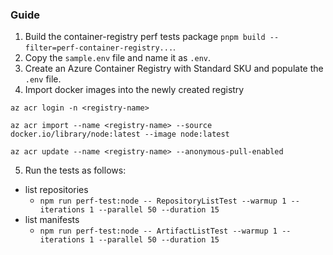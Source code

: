 ### Guide

1. Build the container-registry perf tests package `pnpm build --filter=perf-container-registry...`.
2. Copy the `sample.env` file and name it as `.env`.
3. Create an Azure Container Registry with Standard SKU and populate the `.env` file.
4. Import docker images into the newly created registry

```
az acr login -n <registry-name>

az acr import --name <registry-name> --source docker.io/library/node:latest --image node:latest

az acr update --name <registry-name> --anonymous-pull-enabled
```

5. Run the tests as follows:

- list repositories
  - `npm run perf-test:node -- RepositoryListTest --warmup 1 --iterations 1 --parallel 50 --duration 15`
- list manifests
  - `npm run perf-test:node -- ArtifactListTest --warmup 1 --iterations 1 --parallel 50 --duration 15`
